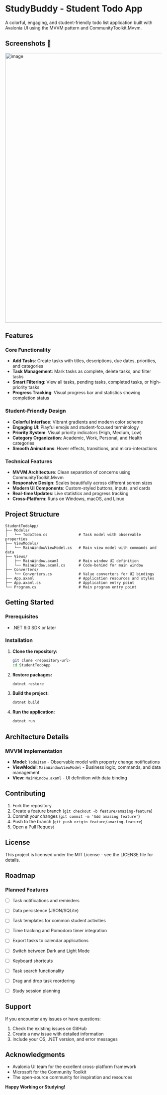# StudyBuddy - Student Todo App

A colorful, engaging, and student-friendly todo list application built with Avalonia UI using the MVVM pattern and CommunityToolkit.Mvvm.

## Screenshots 📸

<img width="1032" height="864" alt="image" src="https://github.com/user-attachments/assets/16bec8ba-b516-4fa5-b594-b749b575ac6c" />

## Features

### Core Functionality
- **Add Tasks**: Create tasks with titles, descriptions, due dates, priorities, and categories
- **Task Management**: Mark tasks as complete, delete tasks, and filter tasks
- **Smart Filtering**: View all tasks, pending tasks, completed tasks, or high-priority tasks
- **Progress Tracking**: Visual progress bar and statistics showing completion status

### Student-Friendly Design
- **Colorful Interface**: Vibrant gradients and modern color scheme
- **Engaging UI**: Playful emojis and student-focused terminology
- **Priority System**: Visual priority indicators (High, Medium, Low)
- **Category Organization**: Academic, Work, Personal, and Health categories
- **Smooth Animations**: Hover effects, transitions, and micro-interactions

### Technical Features
- **MVVM Architecture**: Clean separation of concerns using CommunityToolkit.Mvvm
- **Responsive Design**: Scales beautifully across different screen sizes
- **Modern UI Components**: Custom-styled buttons, inputs, and cards
- **Real-time Updates**: Live statistics and progress tracking
- **Cross-Platform**: Runs on Windows, macOS, and Linux

## Project Structure

```
StudentTodoApp/
├── Models/
│   └── TodoItem.cs              # Task model with observable properties
├── ViewModels/
│   └── MainWindowViewModel.cs   # Main view model with commands and data
├── Views/
│   ├── MainWindow.axaml         # Main window UI definition
│   └── MainWindow.axaml.cs      # Code-behind for main window
├── Converters/
│   └── Converters.cs            # Value converters for UI bindings
├── App.axaml                    # Application resources and styles
├── App.axaml.cs                 # Application entry point
└── Program.cs                   # Main program entry point
```

## Getting Started

### Prerequisites
- .NET 9.0 SDK or later

### Installation

1. **Clone the repository:**
   ```bash
   git clone <repository-url>
   cd StudentTodoApp
   ```

2. **Restore packages:**
   ```bash
   dotnet restore
   ```

3. **Build the project:**
   ```bash
   dotnet build
   ```

4. **Run the application:**
   ```bash
   dotnet run
   ```

## Architecture Details

### MVVM Implementation
- **Model**: `TodoItem` - Observable model with property change notifications
- **ViewModel**: `MainWindowViewModel` - Business logic, commands, and data management
- **View**: `MainWindow.axaml` - UI definition with data binding


## Contributing 

1. Fork the repository
2. Create a feature branch (`git checkout -b feature/amazing-feature`)
3. Commit your changes (`git commit -m 'Add amazing feature'`)
4. Push to the branch (`git push origin feature/amazing-feature`)
5. Open a Pull Request

## License

This project is licensed under the MIT License - see the LICENSE file for details.

## Roadmap

### Planned Features
- [ ] Task notifications and reminders
- [ ] Data persistence (JSON/SQLite)
- [ ] Task templates for common student activities
- [ ] Time tracking and Pomodoro timer integration
- [ ] Export tasks to calendar applications
- [ ] Switch between Dark and Light Mode
- [ ] Keyboard shortcuts
- [ ] Task search functionality
- [ ] Drag and drop task reordering
- [ ] Study session planning



## Support

If you encounter any issues or have questions:
1. Check the existing issues on GitHub
2. Create a new issue with detailed information
3. Include your OS, .NET version, and error messages

## Acknowledgments

- Avalonia UI team for the excellent cross-platform framework
- Microsoft for the Community Toolkit
- The open-source community for inspiration and resources


**Happy Working or Studying!**
